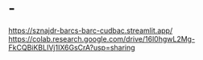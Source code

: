 # - 
https://sznajdr-barcs-barc-cudbac.streamlit.app/
https://colab.research.google.com/drive/16l0hgwL2Mg-FkCQBiKBLIVj1IX6GsCrA?usp=sharing
